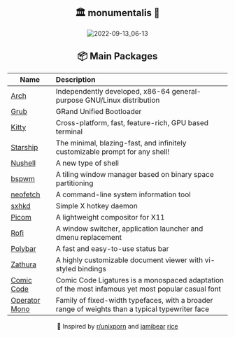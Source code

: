 <div align="center">

## 🏛 monumentalis 🗽
   
![2022-09-13_06-13](https://user-images.githubusercontent.com/44145910/189803838-9d51dd80-4a5a-4c81-a142-402136b5c273.png)


## 📦 Main Packages
| Name                                                | Description                                                  |
| --------------------------------------------------- | :----------------------------------------------------------- |
| [Arch](https://github.com/archlinux)                | Independently developed, x86-64 general-purpose GNU/Linux distribution |
| [Grub](https://github.com/coreos/grub)              | GRand Unified Bootloader                                     |
| [Kitty](https://github.com/kovidgoyal/kitty)        | Cross-platform, fast, feature-rich, GPU based terminal       |
| [Starship](https://github.com/starship/starship)    | The minimal, blazing-fast, and infinitely customizable prompt for any shell! |
| [Nushell](https://github.com/nushell/nushell)       | A new type of shell                                          |
| [bspwm](https://github.com/baskerville/bspwm)       | A tiling window manager based on binary space partitioning   |
| [neofetch](https://github.com/dylanaraps/neofetch)  | A command-line system information tool                       |
| [sxhkd](https://github.com/baskerville/sxhkd)       | Simple X hotkey daemon                                       |
| [Picom](https://github.com/yshui/picom)             | A lightweight compositor for X11                             |
| [Rofi](https://github.com/davatorium/rofi)          | A window switcher, application launcher and dmenu replacement |
| [Polybar](https://github.com/polybar/polybar)       | A fast and easy-to-use status bar                            |
| [Zathura](https://git.pwmt.org/pwmt/zathura)        | A highly customizable document viewer with vi-styled  bindings |
| [Comic Code](https://tosche.net/fonts/comic-code)      | Comic Code Ligatures is a monospaced adaptation of the most infamous yet most popular casual font |
| [Operator Mono](https://github.com/keyding/Operator-Mono) | Family of fixed-width typefaces, with a broader range of weights than a typical typewriter face |


💜 Inspired by [r/unixporn](https://www.reddit.com/r/unixporn/) and [jamibear](https://github.com/jamibear) [rice](https://github.com/jamibear/.rice)
</div>

